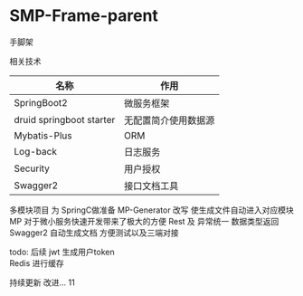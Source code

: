 # SMP-Frame-parent
手脚架 

相关技术

|  名称 | 作用  |
| ------------ | ------------ |
|  SpringBoot2 |  微服务框架 |
|  druid springboot starter |  无配置简介使用数据源 |
|  Mybatis-Plus |  ORM  |
|  Log-back |  日志服务 |
|  Security |  用户授权 |
|  Swagger2  | 接口文档工具 |


多模块项目 为 SpringC做准备 
MP-Generator 改写 使生成文件自动进入对应模块
MP 对于微小服务快速开发带来了极大的方便 
Rest 及 异常统一 数据类型返回
Swagger2 自动生成文档 方便测试以及三端对接

todo: 
后续 jwt 生成用户token  
Redis 进行缓存

持续更新 改进... 11


